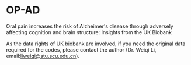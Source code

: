 # OP-AD
Oral pain increases the risk of Alzheimer's disease through adversely affecting cognition and brain structure: Insights from the UK Biobank

As the data rights of UK biobank are involved, if you need the original data required for the codes, please contact the author (Dr. Weiqi Li, email:liweiqi@stu.scu.edu.cn). 
